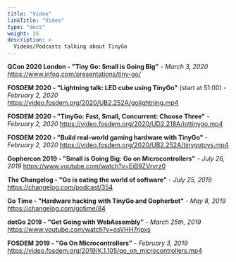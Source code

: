 ```yaml
---
title: "Video"
linkTitle: "Video"
type: "docs"
weight: 35
description: >
  Videos/Podcasts talking about TinyGo
---
```


**QCon 2020 London - "Tiny Go: Small is Going Big"** - *March 3, 2020*
https://www.infoq.com/presentations/tiny-go/

**FOSDEM 2020 - "Lightning talk: LED cube using TinyGo"** (start at 51:00) - *February 2, 2020*
https://video.fosdem.org/2020/UB2.252A/golightning.mp4

**FOSDEM 2020 - "TinyGo: Fast, Small, Concurrent: Choose Three"** - *February 2, 2020*
https://video.fosdem.org/2020/UD2.218A/iottinygo.mp4

**FOSDEM 2020 - "Build real-world gaming hardware with TinyGo"** - *February 2, 2020*
https://video.fosdem.org/2020/UB2.252A/tinygotoys.mp4

**Gophercon 2019 - "Small is Going Big: Go on Microcontrollers"** - *July 26, 2019*
https://www.youtube.com/watch?v=EiB9ZVrvrz0

**The Changelog - "Go is eating the world of software"** - *July 25, 2019*
https://changelog.com/podcast/354

**Go Time - "Hardware hacking with TinyGo and Gopherbot"** - *May 8, 2019*
https://changelog.com/gotime/84

**dotGo 2019 - "Get Going with WebAssembly"** - *March 25th, 2019*
https://www.youtube.com/watch?v=osVHH7rjpxs

**FOSDEM 2019 - "Go On Microcontrollers"** - *February 3, 2019*
https://video.fosdem.org/2019/K.1.105/go_on_microcontrollers.mp4

